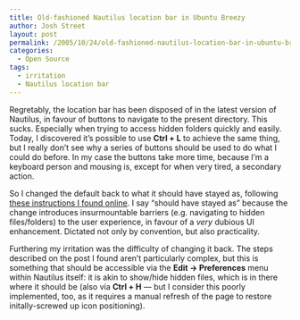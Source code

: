 ```yaml
---
title: Old-fashioned Nautilus location bar in Ubuntu Breezy
author: Josh Street
layout: post
permalink: /2005/10/24/old-fashioned-nautilus-location-bar-in-ubuntu-breezy/
categories:
  - Open Source
tags:
  - irritation
  - Nautilus location bar
---
```

Regretably, the location bar has been disposed of in the latest version of Nautilus, in favour of buttons to navigate to the present directory. This sucks. Especially when trying to access hidden folders quickly and easily. Today, I discovered it&#8217;s possible to use **Ctrl + L** to achieve the same thing, but I really don&#8217;t see why a series of buttons should be used to do what I could do before. In my case the buttons take more time, because I&#8217;m a keyboard person and mousing is, except for when very tired, a secondary action.

So I changed the default back to what it should have stayed as, following [these instructions I found online][1]. I say &#8220;should have stayed as&#8221; because the change introduces insurmountable barriers (e.g. navigating to hidden files/folders) to the user experience, in favour of a *very* dubious UI enhancement. Dictated not only by convention, but also practicality.

Furthering my irritation was the difficulty of changing it back. The steps described on the post I found aren&#8217;t particularly complex, but this is something that should be accessible via the **Edit &#8594; Preferences** menu within Nautilus itself: it is akin to show/hide hidden files, which is in there where it should be (also via **Ctrl + H** &#8212; but I consider this poorly implemented, too, as it requires a manual refresh of the page to restore initally-screwed up icon positioning).

 [1]: http://ralph.n3rds.net/index.php?/archives/105-Restore-the-old-location-bar-in-Nautilus.html